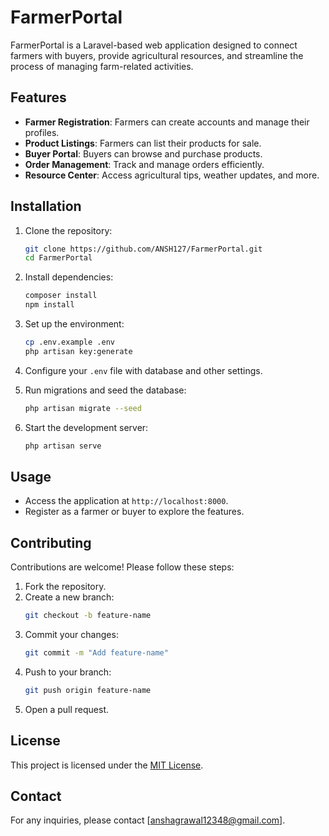 # FarmerPortal

FarmerPortal is a Laravel-based web application designed to connect farmers with buyers, provide agricultural resources, and streamline the process of managing farm-related activities.

## Features

- **Farmer Registration**: Farmers can create accounts and manage their profiles.
- **Product Listings**: Farmers can list their products for sale.
- **Buyer Portal**: Buyers can browse and purchase products.
- **Order Management**: Track and manage orders efficiently.
- **Resource Center**: Access agricultural tips, weather updates, and more.

## Installation

1. Clone the repository:
    ```bash
    git clone https://github.com/ANSH127/FarmerPortal.git
    cd FarmerPortal
    ```

2. Install dependencies:
    ```bash
    composer install
    npm install
    ```

3. Set up the environment:
    ```bash
    cp .env.example .env
    php artisan key:generate
    ```

4. Configure your `.env` file with database and other settings.

5. Run migrations and seed the database:
    ```bash
    php artisan migrate --seed
    ```

6. Start the development server:
    ```bash
    php artisan serve
    ```

## Usage

- Access the application at `http://localhost:8000`.
- Register as a farmer or buyer to explore the features.

## Contributing

Contributions are welcome! Please follow these steps:

1. Fork the repository.
2. Create a new branch:
    ```bash
    git checkout -b feature-name
    ```
3. Commit your changes:
    ```bash
    git commit -m "Add feature-name"
    ```
4. Push to your branch:
    ```bash
    git push origin feature-name
    ```
5. Open a pull request.

## License

This project is licensed under the [MIT License](LICENSE).

## Contact

For any inquiries, please contact [anshagrawal12348@gmail.com].